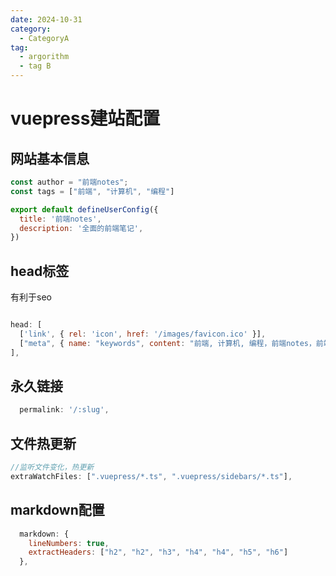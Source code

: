 ```yaml
---
date: 2024-10-31
category:
  - CategoryA
tag:
  - argorithm
  - tag B
---
```

# vuepress建站配置
## 网站基本信息
```javascript
const author = "前端notes";
const tags = ["前端", "计算机", "编程"]
```
```javascript
export default defineUserConfig({
  title: '前端notes',
  description: '全面的前端笔记',
})
```

## head标签
有利于seo
```javascript

head: [
  ['link', { rel: 'icon', href: '/images/favicon.ico' }],
  ["meta", { name: "keywords", content: "前端, 计算机, 编程，前端notes，前端开发，算法，项目" }],
],
```

## 永久链接
```javascript
  permalink: '/:slug',
```

## 文件热更新
```javascript
//监听文件变化，热更新
extraWatchFiles: [".vuepress/*.ts", ".vuepress/sidebars/*.ts"],
```
## markdown配置
```javascript
  markdown: {
    lineNumbers: true,
    extractHeaders: ["h2", "h2", "h3", "h4", "h4", "h5", "h6"]
  },
```